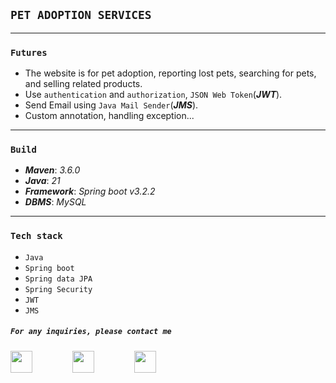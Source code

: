 ## `PET ADOPTION SERVICES`

---

### `Futures`

- The website is for pet adoption, reporting lost pets, searching for pets, and selling related products.
- Use `authentication` and `authorization`, `JSON Web Token`(**_JWT_**).
- Send Email using `Java Mail Sender`(**_JMS_**).
- Custom annotation, handling exception...

---

### `Build`

- **_Maven_**: _3.6.0_
- **_Java_**: _21_
- **_Framework_**: _Spring boot v3.2.2_
- **_DBMS_**: _MySQL_

---

### `Tech stack`

- `Java`
- `Spring boot`
- `Spring data JPA`
- `Spring Security`
- `JWT`
- `JMS`

##### `For any inquiries, please contact me`

<div>
    <a href="https://www.facebook.com/thbaonguyen.25.11/" style="margin-right: 60px; display: inline-block; text-align: center;">
<img src="https://upload.wikimedia.org/wikipedia/commons/thumb/0/05/Facebook_Logo_%282019%29.png/768px-Facebook_Logo_%282019%29.png" width="35" height="35">

</a>
<a href="https://www.linkedin.com/in/thacbaonguyen/" style="margin-right: 60px; display: inline-block; text-align: center;">
<img src="https://upload.wikimedia.org/wikipedia/commons/thumb/8/81/LinkedIn_icon.svg/2048px-LinkedIn_icon.svg.png" width="35" height="35">

</a>

<a href="ar.thbaonguyen@gmail.com" style="margin-right: 60px; display: inline-block; text-align: center;" >
<img src="https://cdn4.iconfinder.com/data/icons/social-media-logos-6/512/112-gmail_email_mail-512.png" width="35" height="35">
</a>

 </div>
